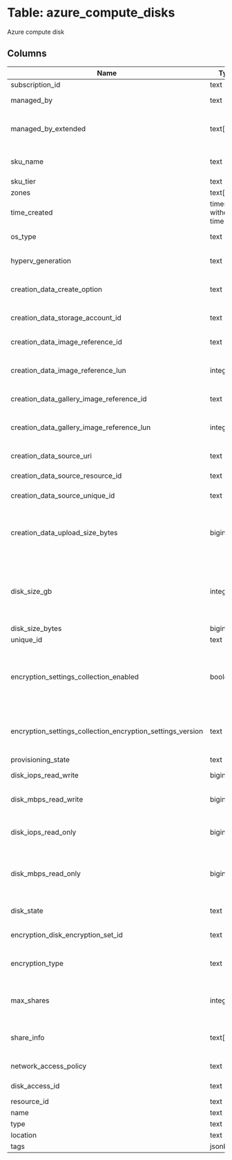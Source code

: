 
# Table: azure_compute_disks
Azure compute disk
## Columns
| Name        | Type           | Description  |
| ------------- | ------------- | -----  |
|subscription_id|text|Azure subscription id|
|managed_by|text|A relative URI containing the ID of the VM that has the disk attached|
|managed_by_extended|text[]|List of relative URIs containing the IDs of the VMs that have the disk attached maxShares should be set to a value greater than one for disks to allow attaching them to multiple VMs|
|sku_name|text|The sku name Possible values include: 'StandardLRS', 'PremiumLRS', 'StandardSSDLRS', 'UltraSSDLRS'|
|sku_tier|text|The sku tier|
|zones|text[]|The Logical zone list for Disk|
|time_created|timestamp without time zone|The time when the disk was created|
|os_type|text|The Operating System type Possible values include: 'Windows', 'Linux'|
|hyperv_generation|text|The hypervisor generation of the Virtual Machine Applicable to OS disks only Possible values include: 'V1', 'V2'|
|creation_data_create_option|text|This enumerates the possible sources of a disk's creation Possible values include: 'Empty', 'Attach', 'FromImage', 'Import', 'Copy', 'Restore', 'Upload'|
|creation_data_storage_account_id|text|Required if createOption is Import The Azure Resource Manager identifier of the storage account containing the blob to import as a disk|
|creation_data_image_reference_id|text|A relative uri containing either a Platform Image Repository or user image reference|
|creation_data_image_reference_lun|integer|If the disk is created from an image's data disk, this is an index that indicates which of the data disks in the image to use For OS disks, this field is null|
|creation_data_gallery_image_reference_id|text|A relative uri containing either a Platform Image Repository or user image reference|
|creation_data_gallery_image_reference_lun|integer|If the disk is created from an image's data disk, this is an index that indicates which of the data disks in the image to use For OS disks, this field is null|
|creation_data_source_uri|text|If createOption is Import, this is the URI of a blob to be imported into a managed disk|
|creation_data_source_resource_id|text|If createOption is Copy, this is the ARM id of the source snapshot or disk|
|creation_data_source_unique_id|text|If this field is set, this is the unique id identifying the source of this resource|
|creation_data_upload_size_bytes|bigint|If createOption is Upload, this is the size of the contents of the upload including the VHD footer This value should be between 20972032 (20 MiB + 512 bytes for the VHD footer) and 35183298347520 bytes (32 TiB + 512 bytes for the VHD footer)|
|disk_size_gb|integer|If creationDatacreateOption is Empty, this field is mandatory and it indicates the size of the disk to create If this field is present for updates or creation with other options, it indicates a resize Resizes are only allowed if the disk is not attached to a running VM, and can only increase the disk's size|
|disk_size_bytes|bigint|The size of the disk in bytes This field is read only|
|unique_id|text|Unique Guid identifying the resource|
|encryption_settings_collection_enabled|boolean|Set this flag to true and provide DiskEncryptionKey and optional KeyEncryptionKey to enable encryption Set this flag to false and remove DiskEncryptionKey and KeyEncryptionKey to disable encryption If EncryptionSettings is null in the request object, the existing settings remain unchanged|
|encryption_settings_collection_encryption_settings_version|text|Describes what type of encryption is used for the disks Once this field is set, it cannot be overwritten '10' corresponds to Azure Disk Encryption with AAD app'11' corresponds to Azure Disk Encryption|
|provisioning_state|text|The disk provisioning state|
|disk_iops_read_write|bigint|only settable for UltraSSD disks One operation can transfer between 4k and 256k bytes|
|disk_mbps_read_write|bigint|only settable for UltraSSD disks MBps means millions of bytes per second - MB here uses the ISO notation, of powers of 10|
|disk_iops_read_only|bigint|The total number of IOPS that will be allowed across all VMs mounting the shared disk as ReadOnly One operation can transfer between 4k and 256k bytes|
|disk_mbps_read_only|bigint|The total throughput (MBps) that will be allowed across all VMs mounting the shared disk as ReadOnly MBps means millions of bytes per second - MB here uses the ISO notation, of powers of 10|
|disk_state|text|The state of the disk Possible values include: 'Unattached', 'Attached', 'Reserved', 'ActiveSAS', 'ReadyToUpload', 'ActiveUpload'|
|encryption_disk_encryption_set_id|text|ResourceId of the disk encryption set to use for enabling encryption at rest|
|encryption_type|text|Possible values include: 'EncryptionAtRestWithPlatformKey', 'EncryptionAtRestWithCustomerKey', 'EncryptionAtRestWithPlatformAndCustomerKeys'|
|max_shares|integer|The maximum number of VMs that can attach to the disk at the same time Value greater than one indicates a disk that can be mounted on multiple VMs at the same time|
|share_info|text[]|Details of the list of all VMs that have the disk attached maxShares should be set to a value greater than one for disks to allow attaching them to multiple VMs|
|network_access_policy|text|Possible values include: 'AllowAll', 'AllowPrivate', 'DenyAll'|
|disk_access_id|text|ARM id of the DiskAccess resource for using private endpoints on disks|
|resource_id|text|Resource Id|
|name|text|Resource name|
|type|text|Resource type|
|location|text|Resource location|
|tags|jsonb|Resource tags|

